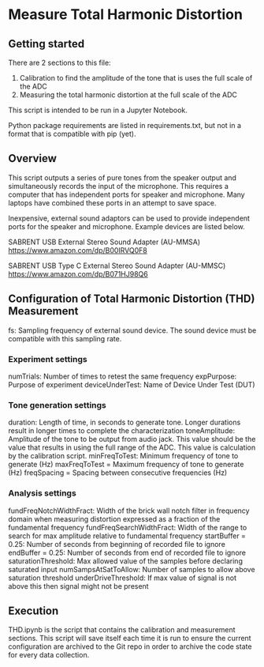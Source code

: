 # Measure Total Harmonic Distortion

## Getting started

There are 2 sections to this file:
1) Calibration to find the amplitude of the tone that is uses the full scale of the ADC
2) Measuring the total harmonic distortion at the full scale of the ADC

This script is intended to be run in a Jupyter Notebook.

Python package requirements are listed in requirements.txt, but not in a format that is compatible with pip (yet).

## Overview
This script outputs a series of pure tones from the speaker output and simultaneously records the input of the microphone. 
This requires a computer that has independent ports for speaker and microphone. Many laptops have combined these ports in an attempt to save space.


Inexpensive, external sound adaptors can be used to provide independent ports for the speaker and microphone. Example devices are listed below.

SABRENT USB External Stereo Sound Adapter (AU-MMSA)
https://www.amazon.com/dp/B00IRVQ0F8

SABRENT USB Type C External Stereo Sound Adapter (AU-MMSC)
https://www.amazon.com/dp/B071HJ98Q6

## Configuration of Total Harmonic Distortion (THD) Measurement

fs: Sampling frequency of external sound device. The sound device must be compatible with this sampling rate. 

### Experiment settings
numTrials: Number of times to retest the same frequency
expPurpose: Purpose of experiment
deviceUnderTest: Name of Device Under Test (DUT)

### Tone generation settings
duration: Length of time, in seconds to generate tone. Longer durations result in longer times to complete the characterization
toneAmplitude: Amplitude of the tone to be output from audio jack. This value should be the value that results in using the full range of the ADC. This value is calculation by the calibration script.
minFreqToTest: Minimum frequency of tone to generate (Hz)
maxFreqToTest = Maximum frequency of tone to generate (Hz)
freqSpacing = Spacing between consecutive frequencies (Hz)

### Analysis settings
fundFreqNotchWidthFract: Width of the brick wall notch filter in frequency domain when measuring distortion expressed as a fraction of the fundamental frequency
fundFreqSearchWidthFract: Width of the range to search for max amplitude relative to fundamental frequency
startBuffer = 0.25: Number of seconds from beginning of recorded file to ignore
endBuffer = 0.25: Number of seconds from end of recorded file to ignore
saturationThreshold: Max allowed value of the samples before declaring saturated input
numSampsAtSatToAllow: Number of samples to allow above saturation threshold
underDriveThreshold: If max value of signal is not above this then signal might not be present

## Execution
THD.ipynb is the script that contains the calibration and measurement sections. This script will save itself each 
time it is run to ensure the current configuration are archived to the Git repo in order to archive the code state 
for every data collection.
